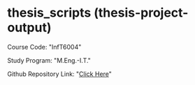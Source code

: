 # thesis_scripts (thesis-project-output)

Course Code: "InfT6004"

Study Program: "M.Eng.-I.T."

Github Repository Link: "[Click Here](https://github.com/ahiyantra/thesis_scripts)"
